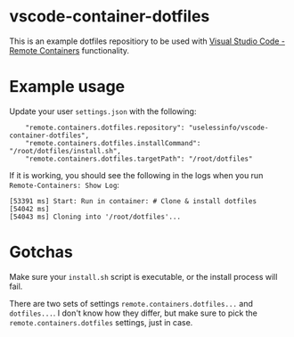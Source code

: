 # vscode-container-dotfiles

This is an example dotfiles repositiory to be used with [Visual Studio Code - Remote Containers](https://code.visualstudio.com/docs/remote/containers#_personalizing-with-dotfile-repositories) functionality.

# Example usage

Update your user `settings.json` with the following:

```
    "remote.containers.dotfiles.repository": "uselessinfo/vscode-container-dotfiles",
    "remote.containers.dotfiles.installCommand": "/root/dotfiles/install.sh",
    "remote.containers.dotfiles.targetPath": "/root/dotfiles"
```

If it is working, you should see the following in the logs when you run `Remote-Containers: Show Log`:

```
[53391 ms] Start: Run in container: # Clone & install dotfiles
[54042 ms] 
[54043 ms] Cloning into '/root/dotfiles'...
```

# Gotchas

Make sure your `install.sh` script is executable, or the install process will fail.

There are two sets of settings `remote.containers.dotfiles...` and `dotfiles...`. I don't know how they differ, but make sure to pick the `remote.containers.dotfiles` settings, just in case. 
